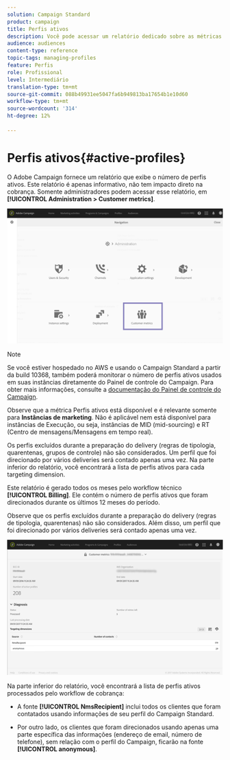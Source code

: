 ```yaml
---
solution: Campaign Standard
product: campaign
title: Perfis ativos
description: Você pode acessar um relatório dedicado sobre as métricas do cliente e visualizar perfis ativos no banco de dados do Campaign.
audience: audiences
content-type: reference
topic-tags: managing-profiles
feature: Perfis
role: Profissional
level: Intermediário
translation-type: tm+mt
source-git-commit: 088b49931ee5047fa6b949813ba17654b1e10d60
workflow-type: tm+mt
source-wordcount: '314'
ht-degree: 12%

---
```



# Perfis ativos{#active-profiles}

O Adobe Campaign fornece um relatório que exibe o número de perfis ativos. Este relatório é apenas informativo, não tem impacto direto na cobrança. Somente administradores podem acessar esse relatório, em **[!UICONTROL Administration > Customer metrics]**.

![](assets/audience_active_profiles1.png)

>[!NOTE]
>
>Se você estiver hospedado no AWS e usando o Campaign Standard a partir da build 10368, também poderá monitorar o número de perfis ativos usados em suas instâncias diretamente do Painel de controle do Campaign. Para obter mais informações, consulte a [documentação do Painel de controle do Campaign](https://docs.adobe.com/content/help/pt-BR/control-panel/using/performance-monitoring/active-profiles-monitoring.html).
>
>Observe que a métrica Perfis ativos está disponível e é relevante somente para **Instâncias de marketing**. Não é aplicável nem está disponível para instâncias de Execução, ou seja, instâncias de MID (mid-sourcing) e RT (Centro de mensagens/Mensagens em tempo real).


Os perfis excluídos durante a preparação do delivery (regras de tipologia, quarentenas, grupos de controle) não são considerados. Um perfil que foi direcionado por vários deliveries será contado apenas uma vez. Na parte inferior do relatório, você encontrará a lista de perfis ativos para cada targeting dimension.

Este relatório é gerado todos os meses pelo workflow técnico **[!UICONTROL Billing]**. Ele contém o número de perfis ativos que foram direcionados durante os últimos 12 meses do período.

Observe que os perfis excluídos durante a preparação do delivery (regras de tipologia, quarentenas) não são considerados. Além disso, um perfil que foi direcionado por vários deliveries será contado apenas uma vez.

![](assets/audience_active_profiles2.png)

Na parte inferior do relatório, você encontrará a lista de perfis ativos processados pelo workflow de cobrança:

* A fonte **[!UICONTROL NmsRecipient]** inclui todos os clientes que foram contatados usando informações de seu perfil do Campaign Standard.

* Por outro lado, os clientes que foram direcionados usando apenas uma parte específica das informações (endereço de email, número de telefone), sem relação com o perfil do Campaign, ficarão na fonte **[!UICONTROL anonymous]**.
